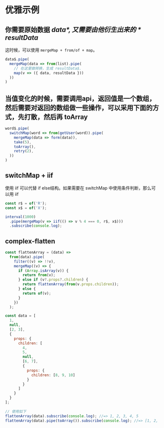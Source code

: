 # 优雅示例


## 你需要原始数据 *data$*,又需要由他衍生出来的 *resultData$*
这时候，可以使用 `mergeMap + from/of + map`。
```javascript
data$.pipe(
  mergeMap(data => from(list).pipe(
    // 在这里做转换，生成 resultData$.
    map(v => ({ data, resultData }))
  ))
)
```



## 当值变化的时候，需要调用api，返回值是一个数组，然后需要对返回的数组做一些操作，可以采用下面的方式，先打散，然后再 toArray 
```javascript
word$.pipe(
  switchMap(word => from(getUser(word)).pipe(
    mergeMap(data => form(data)),
    take(5),
    toArray(),
    retry(2),
  ))
)
```


## switchMap + iif 
使用 iif 可以代替 if else结构。如果需要在 switchMap 中使用条件判断，那么可以用 iif
```javascript
const r$ = of('R');
const x$ = of('X');

interval(1000)
  .pipe(mergeMap(v => iif(() => v % 4 === 0, r$, x$)))
  .subscribe(console.log);
```



## complex-flatten
```javascript
const flattenArray = (data) =>
  from(data).pipe(
    filter((v) => !!v),
    mergeMap((v) => {
      if (Array.isArray(v)) {
        return from(v);
      } else if (v?.props?.children) {
        return flattenArray(from(v.props.children));
      } else {
        return of(v);
      }
    })
  );

const data = [
  1,
  null,
  [2, 3],
  {
    props: {
      children: [
        4,
        5,
        null,
        [6, 7],
        {
          props: {
            children: [8, 9, 10]
          }
        }
      ]
    }
  }
];
  
// 使用如下
flattenArray(data).subscribe(console.log); //=> 1, 2, 3, 4, 5
flattenArray(data).pipe(toArray()).subscribe(console.log); //=> [1, 2, 3, 4, 5]
```